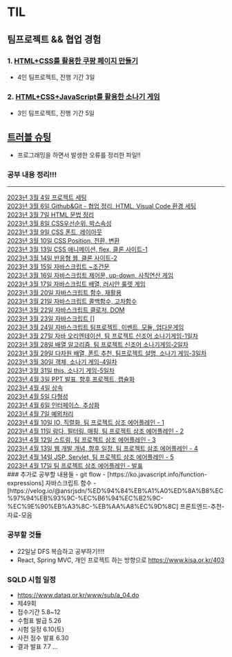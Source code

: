 # TIL

## 팀프로젝트 && 협업 경험
### 1. <a href="https://github.com/golddrone7/CoupangLand">HTML+CSS를 활용한 쿠팡 페이지 만들기</a>
- 4인 팀프로젝트, 진행 기간 3일
### 2. <a href="https://github.com/golddrone7/golddrone7.github.io">HTML+CSS+JavaScript를 활용한 소나기 게임</a>
- 3인 팀프로젝트, 진행 기간 5일

## <a href="https://github.com/golddrone7/TIL/blob/main/%ED%8A%B8%EB%9F%AC%EB%B8%94%EC%8A%88%ED%8C%85.md">트러블 슈팅</a><br>
- 프로그래밍을 하면서 발생한 오류를 정리한 파일!!
### 공부 내용 정리!!!
<hr>
<a href="https://github.com/golddrone7/TIL/blob/main/3%EC%9B%94/curi.md">2023년 3월 4일 프로젝트 세팅</a><br>
<a href="https://github.com/golddrone7/TIL/blob/main/3%EC%9B%94/git_team.md">2023년 3월 6일 Github&Git - 협업 정리, HTML, Visual Code 환경 세팅</a><br>
<a href="https://github.com/golddrone7/TIL/blob/main/3%EC%9B%94/html01.md">2023년 3월 7일 HTML 문법 정리</a><br>
<a href="https://github.com/golddrone7/TIL/blob/main/3%EC%9B%94/css01.md#c">2023년 3월 8일 CSS우선순위, 박스속성 </a><br>
<a href="https://github.com/golddrone7/TIL/blob/main/3%EC%9B%94/css02.md">2023년 3월 9일 CSS 폰트, 레이아웃</a><br>
<a href="https://github.com/golddrone7/TIL/blob/main/3%EC%9B%94/css03.md ">2023년 3월 10일 CSS Position, 전환, 변환</a><br>
<a href="https://github.com/golddrone7/TIL/blob/main/3%EC%9B%94/css04.md ">2023년 3월 13일 CSS 애니메이션, flex, 클론 사이트-1</a><br>
<a href="https://github.com/golddrone7/TIL/blob/main/3%EC%9B%94/javascript01.md">2023년 3월 14일 반응형 웹, 클론 사이트-2</a><br>
<a href="https://github.com/golddrone7/TIL/blob/main/3%EC%9B%94/javascript02.md">2023년 3월 15일 자바스크립트 ~조건문</a><br>
<a href="https://github.com/golddrone7/TIL/blob/main/3%EC%9B%94/javascript03.md">2023년 3월 16일 자바스크립트 제어문, up-down, 사칙연산 게임</a><br>
<a href="https://github.com/golddrone7/TIL/blob/main/3%EC%9B%94/javascript04.md">2023년 3월 17일 자바스크립트 배열, 러시안 룰렛 게임</a><br>
<a href="https://github.com/golddrone7/TIL/blob/main/3%EC%9B%94/javascript05.md">2023년 3월 20일 자바스크립트 함수, 재활용</a><br>
<a href="https://github.com/golddrone7/TIL/blob/main/3%EC%9B%94/javascript06.md">2023년 3월 21일 자바스크립트 콜백함수, 고차함수</a><br>
<a href="https://github.com/golddrone7/TIL/blob/main/3%EC%9B%94/javascript07.md">2023년 3월 22일 자바스크립트 클로저, DOM</a><br>
<a href="#">2023년 3월 23일 자바스크립트 []</a><br>
<a href="https://github.com/golddrone7/TIL/blob/main/3%EC%9B%94/javascript08.md">2023년 3월 24일 자바스크립트 팀프로젝트, 이벤트, 모듈, 업다운게임</a><br>
<a href="https://github.com/golddrone7/TIL/blob/main/3%EC%9B%94/java01.md">2023년 3월 27일 자바 오리엔테이션, 팀 프로젝트 신조어 소나기게임-1일차</a><br>
<a href="https://github.com/golddrone7/TIL/blob/main/3%EC%9B%94/java02.md">2023년 3월 28일 배열 알고리즘, 팀 프로젝트 신조어 소나기게임-2일차</a><br>
<a href="https://github.com/golddrone7/TIL/blob/main/3%EC%9B%94/java03.md">2023년 3월 29일 다차원 배열, 폰트 추천, 팀프로젝트 설명, 소나기 게임-3일차 </a><br>
<a href="https://github.com/golddrone7/TIL/blob/main/3%EC%9B%94/java04.md">2023년 3월 30일 객체, 소나기 게임-4일차 </a><br>
<a href="https://github.com/golddrone7/TIL/blob/main/3%EC%9B%94/java05.md">2023년 3월 31일 this, 소나기 게임-5일차 </a><br>
<a href="https://github.com/golddrone7/TIL/blob/main/3%EC%9B%94/java06.md">2023년 4월 3일 PPT 발표, 향후 프로젝트, 캡슐화 </a><br>
<a href="https://github.com/golddrone7/TIL/blob/main/4%EC%9B%94/java07.md">2023년 4월 4일 상속 </a><br>
<a href="https://github.com/golddrone7/TIL/blob/main/4%EC%9B%94/java08.md">2023년 4월 5일 다형성 </a><br>
<a href="https://github.com/golddrone7/TIL/blob/main/4%EC%9B%94/java09.md">2023년 4월 6일 인터페이스, 추상화 </a><br>
<a href="https://github.com/golddrone7/TIL/blob/main/4%EC%9B%94/java10.md">2023년 4월 7일 예외처리 </a><br>
<a href="https://github.com/golddrone7/TIL/blob/main/4%EC%9B%94/java11.md">2023년 4월 10일 IO, 직렬화, 팀 프로젝트 삼조 에어플레인 - 1 </a><br>
<a href="https://github.com/golddrone7/TIL/blob/main/4%EC%9B%94/java12.md">2023년 4월 11일 람다, 필터링, 매핑, 팀 프로젝트 삼조 에어플레인 - 2 </a><br>
<a href="https://github.com/golddrone7/TIL/blob/main/4%EC%9B%94/java13.md">2023년 4월 12일 스트림, 팀 프로젝트 삼조 에어플레인 - 3 </a><br>
<a href="https://github.com/golddrone7/TIL/blob/main/4%EC%9B%94/java14.md">2023년 4월 13일 웹 개발 개념, 향후 일정, 팀 프로젝트 삼조 에어플레인 - 4 </a><br>
<a href="https://github.com/golddrone7/TIL/blob/main/4%EC%9B%94/web01.md">2023년 4월 14일 JSP, Servlet, 팀 프로젝트 삼조 에어플레인 - 5 </a><br>
<a href="https://github.com/golddrone7/TIL/blob/main/4%EC%9B%94/web02.md">2023년 4월 17일 팀 프로젝트 삼조 에어플레인 - 발표 </a><br>
### 추가로 공부할 내용들
- git flow
- [https://ko.javascript.info/function-expressions] 자바스크립트 함수 
- [https://velog.io/@ansrjsdn/%ED%94%84%EB%A1%A0%ED%8A%B8%EC%97%94%EB%93%9C-%EC%B6%94%EC%B2%9C-%EC%9E%90%EB%A3%8C-%EB%AA%A8%EC%9D%8C] 프론트엔드-추천-자료-모음


### 공부할 것들
- 22일날 DFS 복습하고 공부하기!!!!
- React, Spring MVC, 개인 프로젝트 하는 방향으로
https://www.kisa.or.kr/403

### SQLD 시험 일정
- https://www.dataq.or.kr/www/sub/a_04.do
- 제49회
- 접수기간 5.8~12	
- 수험표 발급 5.26	
- 시험 일정 6.10(토)
- 사전 점수 발표 6.30	
- 결과 발표 7.7	...
